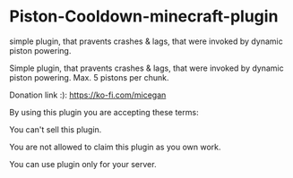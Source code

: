 # Piston-Cooldown-minecraft-plugin
simple plugin, that pravents crashes &amp; lags, that were invoked by dynamic piston powering.


Simple plugin, that pravents crashes & lags, that were invoked by dynamic piston powering.
Max. 5 pistons per chunk.

Donation link :): https://ko-fi.com/micegan

By using this plugin you are accepting these terms:

You can't sell this plugin.

You are not allowed to claim this plugin as you own work.

You can use plugin only for your server.
